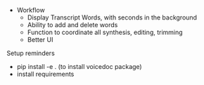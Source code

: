 - Workflow
    - Display Transcript Words, with seconds in the background
    - Ability to add and delete words
    - Function to coordinate all synthesis, editing, trimming
    - Better UI
    
Setup reminders
- pip install -e . (to install voicedoc package)
- install requirements